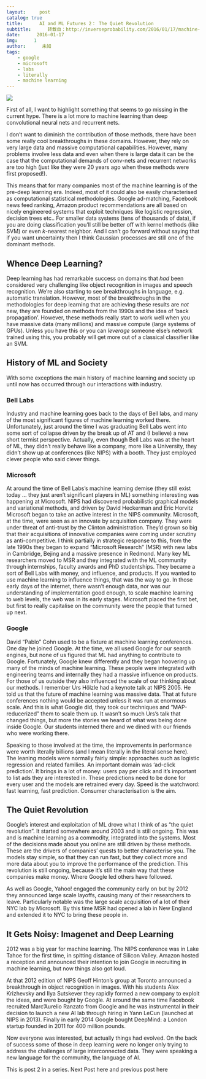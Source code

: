 ```yaml
---
layout:     post
catalog: true
title:      AI and ML Futures 2： The Quiet Revolution
subtitle:      转载自：http://inverseprobability.com/2016/01/17/machine-learning-futures-2
date:      2016-01-17
img:      1
author:      未知
tags:
    - google
    - microsoft
    - labs
    - literally
    - machine learning
---
```


![](https://upload.wikimedia.org/wikipedia/commons/thumb/6/68/Bubble_Ring_in_Sunlight.JPG/320px-Bubble_Ring_in_Sunlight.JPG)


First of all, I want to highlight something that seems to go missing in the current hype. There is a lot more to machine learning than deep convolutional neural nets and recurrent nets.

I don’t want to diminish the contribution of those methods, there have been some really cool breakthroughs in these domains. However, they rely on very large data and massive computational capabilities. However, many problems involve less data and even when there is large data it can be the case that the computational demands of conv-nets and recurrent networks are too high (just like they were 20 years ago when these methods were first proposed!).

This means that for many companies most of the machine learning is of the pre-deep learning era. Indeed, most of it could also be easily characterised as computational statistical methodologies. Google ad-matching, Facebook news feed ranking, Amazon product recommendations are all based on nicely engineered systems that exploit techniques like logistic regression, decision trees etc.. For smaller data systems (tens of thousands of data), if you are doing classification you’ll still be better off with kernel methods (like SVM) or even *k*-nearest neighbor. And I can’t go forward without saying that if you want uncertainty then I think Gaussian processes are still one of the dominant methods.

## Whence Deep Learning?

Deep learning has had remarkable success on domains that *had* been considered very challenging like object recognition in images and speech recognition. We’re also starting to see breakthroughs in language, e.g. automatic translation. However, most of the breakthroughs in the methodologies for deep learning that are achieving these results are *not* new, they are founded on methods from the 1990s and the idea of ‘back propagation’. However, these methods really start to work well when you have massive data (many millions) and massive compute (large systems of GPUs). Unless you have this or you can *leverage* someone else’s network trained using this, you probably will get more out of a classical classifier like an SVM.

## History of ML and Society

With some exceptions the main history of machine learning and society up until now has occurred through our interactions with industry.

### Bell Labs

Industry and machine learning goes back to the days of Bell labs, and many of the most significant figures of machine learning worked there. Unfortunately, just around the time I was graduating Bell Labs went into some sort of collapse driven by the break up of AT and (I believe) a new short termist perspective. Actually, even though Bell Labs was at the heart of ML, they didn’t really behave like a company, more like a University, they didn’t show up at conferences (like NIPS) with a booth. They just employed clever people who said clever things.

### Microsoft

At around the time of Bell Labs’s machine learning demise (they still exist today … they just aren’t significant players in ML) something interesting was happening at Microsoft. NIPS had discovered probabilistic graphical models and variational methods, and driven by David Heckerman and Eric Horvitz Microsoft began to take an active interest in the NIPS community. Microsoft, at the time, were seen as an innovate by acquisition company. They were under threat of anti-trust by the Clinton administration. They’d grown so big that their acquisitions of innovative companies were coming under scrutiny as anti-competitive. I think partially in strategic response to this, from the late 1990s they began to expand “Microsoft Research” (MSR) with new labs in Cambridge, Bejing and a massive presence in Redmond. Many key ML researchers moved to MSR and they integrated with the ML community through internships, faculty awards and PhD studentships. They became a sort of Bell Labs with money, and influence, and products. If you wanted to use machine learning to influence things, that was the way to go. In those early days of the internet, there wasn’t enough data, nor was our understanding of implementation good enough, to scale machine learning to web levels, the web was in its early stages. Microsoft placed the first bet, but first to really capitalise on the community were the people that turned up next.

### Google

David “Pablo” Cohn used to be a fixture at machine learning conferences. One day he joined Google. At the time, we all used Google for our search engines, but none of us figured that ML had anything to contribute to Google. Fortunately, Google knew differently and they began hoovering up many of the minds of machine learning. These people were integrated with engineering teams and internally they had a massive influence on products. For those of us outside they also influenced the scale of our thinking about our methods. I remember Urs Hölzle had a keynote talk at NIPS 2005. He told us that the future of machine learning was massive data. That at future conferences nothing would be accepted unless it was run at enormous scale. And this is what Google did, they took our techniques and “MAP-reducerized” them to scale them up. It wasn’t so much Urs’s talk that changed things, but more the stories we heard of what was being done inside Google. Our students interned there and we dined with our friends who were working there.

Speaking to those involved at the time, the improvements in performance were worth literally billions (and I mean literally in the literal sense here). The leaning models were normally fairly simple: approaches such as logistic regression and related families. An important domain was ‘ad-click prediction’. It brings in a lot of money: users pay per click and it’s important to list ads they are interested in. These predictions need to be done for every user and the models are retrained every day. Speed is the watchword: fast learning, fast prediction. Consumer characterisation is the aim.

## The Quiet Revolution

Google’s interest and exploitation of ML drove what I think of as “the quiet revolution”. It started somewhere around 2003 and is still ongoing. This was and is machine learning as a commodity, integrated into the systems. Most of the decisions made about you online are still driven by these methods. These are the drivers of companies’ quests to better characterise you. The models stay simple, so that they can run fast, but they collect more and more data about you to improve the performance of the prediction. This revolution is still ongoing, because it’s still the main way that these companies make money. Where Google led others have followed.

As well as Google, Yahoo! engaged the community early on but by 2012 they announced large scale layoffs, causing many of their researchers to leave. Particularly notable was the large scale acquisition of a lot of their NYC lab by Microsoft. By this time MSR had opened a lab in New England and extended it to NYC to bring these people in.

## It Gets Noisy: Imagenet and Deep Learning

2012 was a big year for machine learning. The NIPS conference was in Lake Tahoe for the first time, in spitting distance of Silicon Valley. Amazon hosted a reception and announced their intention to join Google in recruiting in machine learning, but now things also got loud.

At that 2012 edition of NIPS Geoff Hinton’s group at Toronto announced a breakthrough in object recognition in images. With his students Alex Krizhevsky and Ilya Sutskever they rapidly formed a new company to exploit the ideas, and were bought by Google. At around the same time Facebook recruited Marc’Aurelio Ranzato from Google and he was instrumental in their decision to launch a new AI lab through hiring in Yann LeCun (launched at NIPS in 2013). Finally in early 2014 Google bought DeepMind: a London startup founded in 2011 for 400 million pounds.

Now everyone was interested, but actually things had evolved. On the back of success some of those in deep learning were no longer only trying to address the challenges of large interconnected data. They were speaking a new language for the community, the language of AI.

This is post 2 in a series. Next Post here and previous post here
